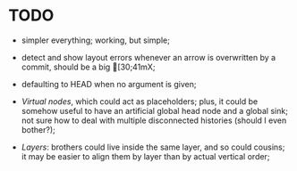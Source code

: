 # TODO

- simpler everything; working, but simple;
- detect and show layout errors whenever an arrow is overwritten by a commit,
  should be a big [30;41mX;
- defaulting to HEAD when no argument is given;

- *Virtual nodes*, which could act as placeholders; plus, it could be somehow
  useful to have an artificial global head node and a global sink; not sure how
  to deal with multiple disconnected histories (should I even bother?);
- *Layers*: brothers could live inside the same layer, and so could cousins; it
  may be easier to align them by layer than by actual vertical order;
